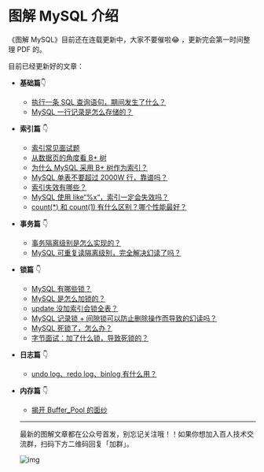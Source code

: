# 图解 MySQL 介绍

《图解 MySQL》目前还在连载更新中，大家不要催啦:joy: ，更新完会第一时间整理 PDF 的。

目前已经更新好的文章：

- **基础篇**:point_down:
  
   - [执行一条 SQL 查询语句，期间发生了什么？](/mysql/base/how_select.md)
   - [MySQL 一行记录是怎么存储的？](/mysql/base/row_format.md)
   
- **索引篇** :point_down:
  
   - [索引常见面试题](/mysql/index/index_interview.md)
   - [从数据页的角度看 B+ 树](/mysql/index/page.md)
   - [为什么 MySQL 采用 B+ 树作为索引？](/mysql/index/why_index_chose_bpuls_tree.md)
   - [MySQL 单表不要超过 2000W 行，靠谱吗？](/mysql/index/2000w.md)
   - [索引失效有哪些？](/mysql/index/index_lose.md)
   - [MySQL 使用 like“%x“，索引一定会失效吗？](/mysql/index/index_issue.md)
   - [count(\*) 和 count(1) 有什么区别？哪个性能最好？](/mysql/index/count.md)
   
- **事务篇** :point_down:
	- [事务隔离级别是怎么实现的？](/mysql/transaction/mvcc.md) 	
	- [MySQL 可重复读隔离级别，完全解决幻读了吗？](/mysql/transaction/phantom.md) 	
	
- **锁篇** :point_down:
	- [MySQL 有哪些锁？](/mysql/lock/mysql_lock.md) 	
	- [MySQL 是怎么加锁的？](/mysql/lock/how_to_lock.md) 	
	- [update 没加索引会锁全表？](/mysql/lock/update_index.md) 	
	- [MySQL 记录锁 + 间隙锁可以防止删除操作而导致的幻读吗？](/mysql/lock/lock_phantom.md) 	
	- [MySQL 死锁了，怎么办？](/mysql/lock/deadlock.md) 	
	- [字节面试：加了什么锁，导致死锁的？](/mysql/lock/show_lock.md)
	
- **日志篇** :point_down:
	
	- [undo log、redo log、binlog 有什么用？](/mysql/log/how_update.md) 	
	
- **内存篇** :point_down:
	
	- [揭开 Buffer_Pool 的面纱](/mysql/buffer_pool/buffer_pool.md) 	
	
	----
	
	最新的图解文章都在公众号首发，别忘记关注哦！！如果你想加入百人技术交流群，扫码下方二维码回复「加群」。
	
	![img](https://cdn.xiaolincoding.com/gh/xiaolincoder/ImageHost3@main/%E5%85%B6%E4%BB%96/%E5%85%AC%E4%BC%97%E5%8F%B7%E4%BB%8B%E7%BB%8D.png)